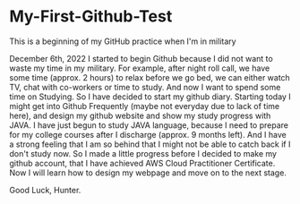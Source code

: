# My-First-Github-Test
This is a beginning of my GitHub practice when I'm in military

December 6th, 2022
I started to begin Github because I did not want to waste my time in my military. For example, after night roll call, we have some time (approx. 2 hours) to relax before we go bed, we can either watch TV, chat with co-workers or time to study. And now I want to spend some time on Studying. So I have decided to start my github diary. 
Starting today I might get into Github Frequently (maybe not everyday due to lack of time here), and design my github website and show my study progress with JAVA.
I have just begun to study JAVA language, because I need to prepare for my college courses after I discharge (approx. 9 months left). And I have a strong feeling that I am so behind that I might not be able to catch back if I don't study now.
So I made a little progress before I decided to make my github account, that I have achieved AWS Cloud Practitioner Certificate.
Now I will learn how to design my webpage and move on to the next stage.


Good Luck, Hunter.
